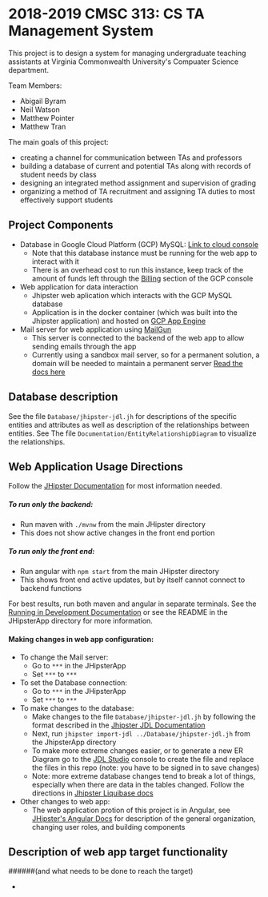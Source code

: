 # 2018-2019 CMSC 313: CS TA Management System

This project is to design a system for managing undergraduate teaching assistants at Virginia Commonwealth University's Compuater Science department.

Team Members:
- Abigail Byram
- Neil Watson
- Matthew Pointer
- Matthew Tran

The main goals of this project: 
- creating a channel for communication between TAs and professors
- building a database of current and potential TAs along with records of student needs by class
- designing an integrated method assignment and supervision of grading
- organizing a method of TA recruitment and assigning TA duties to most effectively support students


## Project Components
- Database in Google Cloud Platform (GCP) MySQL: [Link to cloud console](https://console.cloud.google.com/sql/instances/myinstance/overview?project=cs313tams&authuser=1&folder&organizationId=138485386339&duration=PT1H)
  - Note that this database instance must be running for the web app to interact with it
  - There is an overhead cost to run this instance, keep track of the amount of funds left through the [Billing](https://console.cloud.google.com/billing/011928-A6FA78-0EC909/reports?project=cs313tams&authuser=1&organizationId=138485386339) section of the GCP console
- Web application for data interaction 
  - Jhipster web aplication which interacts with the GCP MySQL database
  - Application is in the docker container (which was built into the Jhipster application) and hosted on [GCP App Engine](https://console.cloud.google.com/appengine?authuser=1&organizationId=138485386339&project=cs313tams&serviceId=default&duration=PT1H)
- Mail server for web application using [MailGun](https://www.mailgun.com/)
  - This server is connected to the backend of the web app to allow sending emails through the app
  - Currently using a sandbox mail server, so for a permanent solution, a domain will be needed to maintain a permanent server [Read the docs here](https://documentation.mailgun.com/en/latest/quickstart-sending.html#how-to-verify-your-domain)

## Database description
See the file `Database/jhipster-jdl.jh` for descriptions of the specific entities and attributes as well as description of the relationships between entities. See The file `Documentation/EntityRelationshipDiagram` to visualize the relationships.


## Web Application Usage Directions
Follow the [JHipster Documentation](https://www.jhipster.tech/) for most information needed.

##### To run only the backend: 
- Run maven with `./mvnw` from the main JHipster directory
- This does not show active changes in the front end portion
##### To run only the front end:
- Run angular with `npm start` from the main JHipster directory
- This shows front end active updates, but by itself cannot connect to backend functions

For best results, run both maven and angular in separate terminals. See the [Running in Development Documentation](https://www.jhipster.tech/development/)  or see the README in the JHipsterApp directory for more information.

#### Making changes in web app configuration:
- To change the Mail server:
  - Go to `***` in the JHipsterApp
  - Set `***` to `***`
- To set the Database connection:
  - Go to `***` in the JHipsterApp
  - Set `***` to `***`
- To make changes to the database:
  - Make changes to the file `Database/jhipster-jdl.jh` by following the format described in the [Jhipster JDL Documentation](https://www.jhipster.tech/jdl/)
  - Next, run 
  `jhipster import-jdl ../Database/jhipster-jdl.jh` from the JhipsterApp directory
  - To make more extreme changes easier, or to generate a new ER Diagram go to the [JDL Studio](https://start.jhipster.tech/jdl-studio/) console to create the file and replace the files in this repo (note: you have to be signed in to save changes)
  - Note: more extreme database changes tend to break a lot of things, especially when there are data in the tables changed. Follow the directions in [Jhipster Liquibase docs](https://www.jhipster.tech/creating-an-entity/)
- Other changes to web app:
  - The web application protion of this project is in Angular, see [JHipster's Angular Docs](https://www.jhipster.tech/using-angular/) for description of the general organization, changing user roles, and building components

## Description of web app target functionality 
######(and what needs to be done to reach the target)

- 


